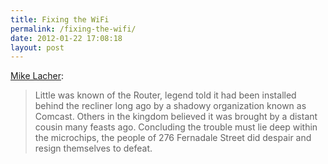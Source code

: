 ```yaml
---
title: Fixing the WiFi
permalink: /fixing-the-wifi/
date: 2012-01-22 17:08:18
layout: post
---
```


[Mike Lacher](http://www.mcsweeneys.net/articles/in-which-i-fix-my-girlfriends-grandparents-wifi-and-am-hailed-as-a-conquering-hero#.Txl6BNkI7fg.twitter):

> Little was known of the Router, legend told it had been installed behind the recliner long ago by a shadowy organization known as Comcast. Others in the kingdom believed it was brought by a distant cousin many feasts ago. Concluding the trouble must lie deep within the microchips, the people of 276 Fernadale Street did despair and resign themselves to defeat.